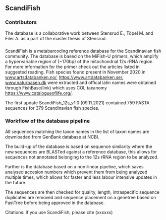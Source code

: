 ## ScandiFish
### Contributors
The database is a collaborative work between Stensrud E., Töpel M. and Eiler A. as a part of the master thesis of Stensrud.

### 
ScandiFish is a metabarcoding reference database for the Scandinavian fish community.
The database is based on the MiFish-U primers, which amplify a hypervariable region of (~170bp) of the mitochondrial 12s rRNA region.
For more information for the primer check out the articles listed in suggested reading.
Fish species found present in November 2020 in www.artsdatabanken.no/, https://www.artdatabanken.se/, www.naturbasen.dk were extracted and offical latin names were obtained through FishBase(link) which uses COL taxanomy https://www.catalogueoflife.org/.

The first update ScandiFish_12s_v1.0 (09.11.2021) contained 759 FASTA sequences for 379 Scandinavian fish species.

### Workflow of the database pipeline
All sequences matching the taxon names in the list of taxon names are downloaded from GenBank database at NCBI.

The build-up of the database is based on sequence similarity where the new sequences are BLASTed against a reference database, this allows for sequences not annotated belonging to the 12s rRNA region to be analyzed.

Further is the database based on a non-linear pipeline, which saves analysed accesion numbers which prevent them from being analyzed multiple times, which allows for faster and less labour intensive updates in the future.

The sequences are then checked for quality, length, intraspecific sequence duplicates are removed and sequence placement on a genetree based on FastTree before being approved in the database.



Citations: If you use ScandiFish, please cite (xxxxxx)
